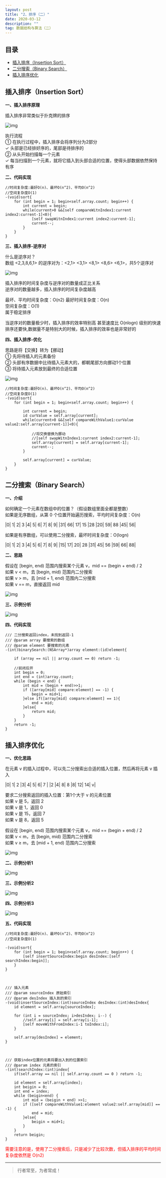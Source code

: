 ```yaml
---
layout: post
title: "2、排序（二）"
date: 2020-03-12
description: ""
tag: 数据结构与算法（二）
---
```







## 目录

* [插入排序（Insertion Sort）](#content1)
* [二分搜索（Binary Search）](#content2)
* [插入排序优化](#content3)











<!-- ************************************************ -->
## <a id="content1"></a>插入排序（Insertion Sort）

**一、插入排序原理**


插入排序非常类似于扑克牌的排序

<img src="/images/DataStructurs2/sort6.png" alt="img">

执行流程    
① 在执行过程中，插入排序会将序列分为2部分    
✓ 头部是已经排好序的，尾部是待排序的    
② 从头开始扫描每一个元素    
✓ 每当扫描到一个元素，就将它插入到头部合适的位置，使得头部数据依然保持有序    


**二、代码实现**

```
//时间复杂度:最好O(n)、最坏O(n^2)、平均O(n^2)
//空间复杂度O(1)
-(void)sort{
    for (int begin = 1; begin<self.array.count; begin++) {
        int current = begin;
        while(current>0 &&[self compareWitnIndex1:current index2:current-1]<0){
            [self swapWitnIndex1:current index2:current-1];
            current--;
        }
    }
}
```

**三、插入排序-逆序对**

什么是逆序对？     
数组 <2,3,8,6,1> 的逆序对为：<2,1> <3,1> <8,1> <8,6> <6,1>，共5个逆序对     

<img src="/images/DataStructurs2/sort7.png" alt="img">

插入排序的时间复杂度与逆序对的数量成正比关系     
逆序对的数量越多，插入排序的时间复杂度越高     


最坏、平均时间复杂度：O(n2) 最好时间复杂度：O(n)     
空间复杂度：O(1)     
属于稳定排序    

当逆序对的数量极少时，插入排序的效率特别高 甚至速度比 O(nlogn) 级别的快速排序还要快,数据量不是特别大的时候，插入排序的效率也是非常好的


**四、插入排序-优化**

思路是将【交换】转为【挪动】     
① 先将待插入的元素备份     
② 头部有序数据中比待插入元素大的，都朝尾部方向挪动1个位置     
③ 将待插入元素放到最终的合适位置 

<img src="/images/DataStructurs2/sort8.png" alt="img">

```
//时间复杂度:最好O(n)、最坏O(n^2)、平均O(n^2)
//空间复杂度O(1)
-(void)sort{
    for (int begin = 1; begin<self.array.count; begin++) {
        
        int current = begin;
        id curValue = self.array[current];
        while(current>0 &&[self compareWithValue1:curValue value2:self.array[current-1]]<0){
            
            //将交换替换为挪动
            //[self swapWitnIndex1:current index2:current-1];
            self.array[current] = self.array[current-1];
            current--;
        }
        
        self.array[current] = curValue;
    }
}
```


<!-- ************************************************ -->
## <a id="content2"></a>二分搜索（Binary Search）

**一、介绍**

如何确定一个元素在数组中的位置？（假设数组里面全都是整数）    
如果是无序数组，从第 0 个位置开始遍历搜索，平均时间复杂度：O(n)    

|0| 1| 2| 3 |4| 5| 6| 7| 8| 9|
|31| 66| 17| 15 |28 |20| 59| 88 |45| 56|

如果是有序数组，可以使用二分搜索，最坏时间复杂度：O(logn) 

|0| 1| 2| 3 |4| 5| 6| 7| 8| 9|
|15| 17| 20| 28 |31| 45| 56 |59| 66| 88|


**二、思路**

假设在 [begin, end) 范围内搜索某个元素 v，mid == (begin + end) / 2   
如果 v < m，去 [begin, mid) 范围内二分搜索    
如果 v > m，去 [mid + 1, end) 范围内二分搜索    
如果 v == m，直接返回 mid    

<img src="/images/DataStructurs2/sort9.png" alt="img">

**三、示例分析**

<img src="/images/DataStructurs2/sort10.png" alt="img">

**四、代码实现**

```
/// 二分搜索返回index，未找到返回-1
/// @param array 要搜索的数组
/// @param element 要搜索的元素
-(int)binarySearch:(NSArray*)array element:(id)element{
    
    if (array == nil || array.count == 0) return -1;
    
    //前闭后开
    int begin = 0;
    int end = (int)array.count;
    while (begin < end) {
        int mid = (begin + end)>>1;
        if ([array[mid] compare:element] == -1) {
            begin = mid+1;
        }else if([array[mid] compare:element] == 1){
            end = mid;
        }else{
            return mid;
        }
    }
    return -1;
}
```


<!-- ************************************************ -->
## <a id="content3"></a>插入排序优化



**一、优化思路**



在元素 v 的插入过程中，可以先二分搜索出合适的插入位置，然后再将元素 v 插入

|0| 1| 2 |3| 4| 5| 6| 7 |
|2 |4| 8| 8 |8| 12| 14| v|

要求二分搜索返回的插入位置：第1个大于 v 的元素位置   
如果 v 是 5，返回 2    
如果 v 是 1，返回 0    
如果 v 是 15，返回 7    
如果 v 是 8，返回 5    



假设在 [begin, end) 范围内搜索某个元素 v，mid == (begin + end) / 2    
如果 v < m，去 [begin, mid) 范围内二分搜索    
如果 v ≥ m，去 [mid + 1, end) 范围内二分搜索     


<img src="/images/DataStructurs2/sort11.png" alt="img">

**二、示例分析1**

<img src="/images/DataStructurs2/sort12.png" alt="img">


**三、示例分析2**

<img src="/images/DataStructurs2/sort13.png" alt="img">


**四、示例分析3**

<img src="/images/DataStructurs2/sort14.png" alt="img">


**五、代码实现**

```
//时间复杂度:最好O(n)、最坏O(n^2)、平均O(n^2)
//空间复杂度O(1)

-(void)sort{
    for (int begin = 1; begin<self.array.count; begin++) {
        [self insertSourceIndex:begin desIndex:[self searchIndex:begin]];
    }
}



/// 插入元素
/// @param sourceIndex 原始索引
/// @param desIndex 插入到的索引
-(void)insertSourceIndex:(int)sourceIndex desIndex:(int)desIndex{
    id element = self.array[sourceIndex];
    
    for (int i = sourceIndex; i>desIndex; i--) {
        //self.array[i] = self.array[i-1];
        [self moveWithFromIndex:i-1 toIndex:i];
    }
    
    self.array[desIndex] = element;
}



/// 获取index位置的元素将要出入到的位置索引
/// @param index 元素的索引
-(int)searchIndex:(int)index{
    if(self.array == nil || self.array.count == 0 ) return -1;
    
    id element = self.array[index];
    int beigin = 0;
    int end = index;
    while (beigin<end) {
        int mid = (beigin + end) >>1;
        if ([self compareWithValue1:element value2:self.array[mid]] == -1) {
            end = mid;
        }else{
            beigin = mid+1;
        }
    }
    return beigin;
}
```

<span style="color:red">需要注意的是，使用了二分搜索后，只是减少了比较次数，但插入排序的平均时间复杂度依然是 O(n2)</span>

----------
>  行者常至，为者常成！


